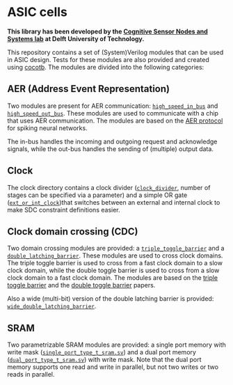 # ASIC cells

**This library has been developed by the [Cognitive Sensor Nodes and Systems lab](https://ei.et.tudelft.nl/Research/theme.php?id=63) at Delft University of Technology.**

This repository contains a set of (System)Verilog modules that can be used in ASIC design. Tests for these modules are also provided and created using [cocotb](https://github.com/cocotb/cocotb).
The modules are divided into the following categories:

## AER (Address Event Representation)

Two modules are present for AER communication: [`high_speed_in_bus`](./src/aer/high_speed_in_bus.v) and [`high_speed_out_bus`](./src/aer/high_speed_out_bus.v). These modules are used to communicate with a chip that uses AER communication. The modules are based on the [AER protocol](https://jamesmccaffrey.wordpress.com/2020/01/03/address-event-representation-for-spiking-neural-networks/) for spiking neural networks.

The in-bus handles the incoming and outgoing request and acknowledge signals, while the out-bus handles the sending of (multiple) output data.

## Clock

The clock directory contains a clock divider ([`clock_divider`](./src/clock/clock_divider.v), number of stages can be specified via a parameter) and a simple OR gate ([`ext_or_int_clock`](./src/clock/ext_or_int_clock.v))that switches between an external and internal clock to make SDC constraint definitions easier.

## Clock domain crossing (CDC)

Two domain crossing modules are provided: a [`triple_toggle_barrier`](./src/domain_crossing/triple_toggle_barrier.v) and a [`double_latching_barrier`](./src/domain_crossing/double_latching_barrier.v). These modules are used to cross clock domains. The triple toggle barrier is used to cross from a fast clock domain to a slow clock domain, while the double toggle barrier is used to cross from a slow clock domain to a fast clock domain. The modules are based on the [triple toggle barrier](https://www.sunburst-design.com/papers/CummingsSNUG2002SJ_SystemVerilog_Events.pdf) and the [double toggle barrier](https://www.sunburst-design.com/papers/CummingsSNUG2002Boston_SystemVerilog_Events.pdf) papers.

Also a wide (multi-bit) version of the double latching barrier is provided: [`wide_double_latching_barrier`](./src/domain_crossing/wide_double_latching_barrier.v).

## SRAM

Two parametrizable SRAM modules are provided: a single port memory with write mask ([`single_port_type_t_sram.sv`](./src/sram/single_port_type_t_sram.sv)) and a dual port memory ([`dual_port_type_t_sram.sv`](./src/sram/dual_port_type_t_sram.sv)) with write mask. Note that the dual port memory supports one read and write in parallel, but not two writes or two reads in parallel.
